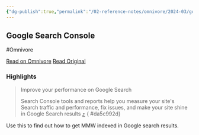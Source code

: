 ```yaml
---
{"dg-publish":true,"permalink":"/02-reference-notes/omnivore/2024-03/google-search-console/","title":"Google Search Console\n","metatags":{"description":"","og:image":"https://i.imgur.com/LmCg5HX.png"},"tags":["MMW-Dev/SEO"]}
---
```



## Google Search Console
#Omnivore

[Read on Omnivore](https://omnivore.app/me/https-search-google-com-search-console-about-18e8d839007)
[Read Original](https://search.google.com/search-console/about)

### Highlights

> Improve your performance on Google Search
> 
> Search Console tools and reports help you measure your site's Search traffic and performance, fix issues, and make your site shine in Google Search results [⤴️](https://omnivore.app/me/https-search-google-com-search-console-about-18e8d839007#da5c992d-6a77-4ab8-ba42-61e6a8eee680) 
{ #da5c992d}


Use this to find out how to get MMW indexed in Google search results.

